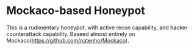 <h1>
    Mockaco-based Honeypot
</h1>

This is a rudimentary honeypot, with active recon capability, and hacker counterattack capability. Baseed almost entirely on Mockaco(https://github.com/natenho/Mockaco).
